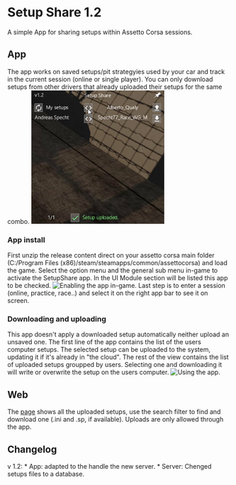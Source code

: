 # Setup Share 1.2
A simple App for sharing setups within Assetto Corsa sessions.

## App

The app works on saved setups/pit strategyies used by your car and track in the current session (online or single player). You can only download setups from other drivers that already uploaded their setups for the same combo.
![App screenshot.](https://raw.githubusercontent.com/albertowd/SetupShare/master/img/app.jpg)

### App install

First unzip the release content direct on your assetto corsa main folder (C:/Program Files (x86)/steam/steamapps/common/assettocorsa) and load the game.
Select the option menu and the general sub menu in-game to activate the SetupShare app. In the UI Module section will be listed this app to be checked.
![Enabling the app in-game.](https://raw.githubusercontent.com/albertowd/SetupShare/master/img/menu.gif)
Last step is to enter a session (online, practice, race..) and select it on the right app bar to see it on screen.

### Downloading and uploading

This app doesn't apply a downloaded setup automatically neither upload an unsaved one.
The first line of the app contains the list of the users computer setups. The selected setup can be uploaded to the system, updating it if it's already in "the cloud".
The rest of the view contains the list of uploaded setups groupped by users. Selecting one and downloading it will write or overwrite the setup on the users computer.
![Using the app.](https://raw.githubusercontent.com/albertowd/SetupShare/master/img/app.gif)

## Web

The [page](http://albertowd.com.br/setupshare/) shows all the uploaded setups, use the search filter to find and download one (.ini and .sp, if available). Uploads are only allowed through the app.

## Changelog

v 1.2:
    * App: adapted to the handle the new server.
    * Server: Chenged setups files to a database.
